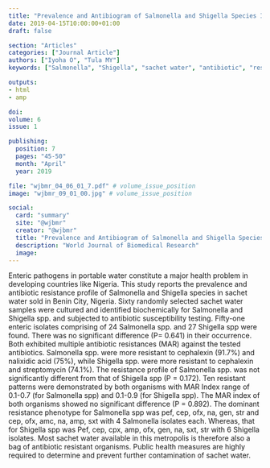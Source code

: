 ```yaml
---
title: "Prevalence and Antibiogram of Salmonella and Shigella Species Isolated From Sachet Water in Benin City Nigeria"
date: 2019-04-15T10:00:00+01:00
draft: false

section: "Articles"
categories: ["Journal Article"]
authors: ["Iyoha O", "Tula MY"]
keywords: ["Salmonella", "Shigella", "sachet water", "antibiotic", "resistance"]

outputs: 
- html
- amp

doi:
volume: 6
issue: 1

publishing:
  position: 7
  pages: "45-50"
  month: "April"
  year: 2019

file: "wjbmr_04_06_01_7.pdf" # volume_issue_position
image: "wjbmr_09_01_00.jpg" # volume_issue_position

social:
  card: "summary"
  site: "@wjbmr"
  creator: "@wjbmr"
  title: "Prevalence and Antibiogram of Salmonella and Shigella Species Isolated From Sachet Water in Benin City Nigeria"
  description: "World Journal of Biomedical Research"
  image:
---
```

Enteric pathogens in portable water constitute a major health problem in developing countries like Nigeria.
This study reports the prevalence and antibiotic resistance profile of Salmonella and Shigella species in sachet
water sold in Benin City, Nigeria. Sixty randomly selected sachet water samples were cultured and identified
biochemically for Salmonella and Shigella spp. and subjected to antibiotic susceptibility testing. Fifty-one
enteric isolates comprising of 24 Salmonella spp. and 27 Shigella spp were found. There was no significant
difference (P= 0.641) in their occurrence. Both exhibited multiple antibiotic resistances (MAR) against the
tested antibiotics. Salmonella spp. were more resistant to cephalexin (91.7%) and nalixidic acid (75%), while
Shigella spp. were more resistant to cephalexin and streptomycin (74.1%). The resistance profile of Salmonella
spp. was not significantly different from that of Shigella spp (P = 0.172). Ten resistant patterns were
demonstrated by both organisms with MAR Index range of 0.1-0.7 (for Salmonella spp) and 0.1-0.9 (for
Shigella spp). The MAR index of both organisms showed no significant difference (P = 0.892). The dominant
resistance phenotype for Salmonella spp was pef, cep, ofx, na, gen, str and cep, ofx, amc, na, amp, sxt with 4
Salmonella isolates each. Whereas, that for Shigella spp was Pef, cep, cpx, amp, ofx, gen, na, sxt, str with 6
Shigella isolates. Most sachet water available in this metropolis is therefore also a bag of antibiotic resistant
organisms. Public health measures are highly required to determine and prevent further contamination of
sachet water.
